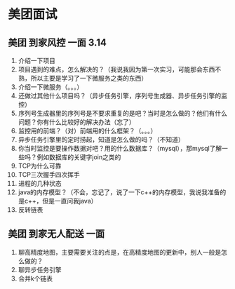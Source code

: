 # 美团面试
## 美团 到家风控 一面 3.14
1. 介绍一下项目
2. 项目遇到的难点，怎么解决的？（我说我因为第一次实习，可能那会东西不熟，所以主要是学习了一下微服务之类的东西）
3. 介绍一下微服务（。。。）
4. 还做过其他什么项目吗？（异步任务引擎，序列号生成器、异步任务引擎的监控）
5. 序列号生成器里的序列号是不要求重复的是吧？当时是怎么做的？他们有什么问题？你有什么比较好的解决办法（忘了）
6. 监控用的前端？（对）前端用的什么框架？（。。。）
7. 异步任务引擎里的定时捞起，知道是怎么做的吗？（不知道）
8. 你当时监控是要操作数据对吧？用的什么数据库？（mysql），那mysql了解一些吗？例如数据库的关键字join之类的
9. TCP为什么可靠
10. TCP三次握手四次挥手
11. 进程的几种状态
12. java的内存模型？（不会，忘记了，说了一下c++的内存模型，我说我准备的是c++，但是一直问我java）
13. 反转链表

## 美团 到家无人配送 一面
1. 聊高精度地图，主要需要关注的点是，在高精度地图的更新中，别人一般是怎么做的？
2. 聊异步任务引擎
3. 合并k个链表